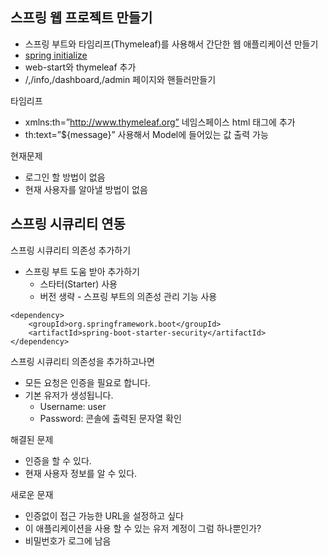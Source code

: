 ## 스프링 웹 프로젝트 만들기
- 스프링 부트와 타임리프(Thymeleaf)를 사용해서 간단한 웹 애플리케이션 만들기
- [spring initialize](https://start.spring.io/)
- web-start와 thymeleaf 추가
- /,/info,/dashboard,/admin 페이지와 핸들러만들기

타임리프
- xmlns:th=”​http://www.thymeleaf.org​” 네임스페이스 html 태그에 추가
- th:text=”${message}” 사용해서 Model에 들어있는 값 출력 가능

현재문제
- 로그인 할 방법이 없음
- 현재 사용자를 알아낼 방법이 없음

## 스프링 시큐리티 연동
스프링 시큐리티 의존성 추가하기
- 스프링 부트 도움 받아 추가하기
    - 스타터(Starter) 사용
    - 버전 생략 - 스프링 부트의 의존성 관리 기능 사용
    
~~~
<dependency> 
    <groupId>org.springframework.boot</groupId>
    <artifactId>spring-boot-starter-security</artifactId>
</dependency>
~~~

스프링 시큐리티 의존성을 추가하고나면
- 모든 요청은 인증을 필요로 합니다.
- 기본 유저가 생성됩니다.
    - Username: user
    - Password: 콘솔에 출력된 문자열 확인

해결된 문제
- 인증을 할 수 있다.
- 현재 사용자 정보를 알 수 있다.

새로운 문재
- 인증없이 접근 가능한 URL을 설정하고 싶다
- 이 애플리케이션을 사용 할 수 있는 유저 계정이 그럼 하나뿐인가?
- 비밀번호가 로그에 남음
